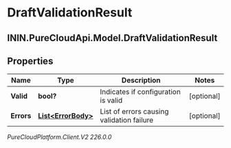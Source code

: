 # DraftValidationResult

## ININ.PureCloudApi.Model.DraftValidationResult

## Properties

|Name | Type | Description | Notes|
|------------ | ------------- | ------------- | -------------|
| **Valid** | **bool?** | Indicates if configuration is valid | [optional] |
| **Errors** | [**List&lt;ErrorBody&gt;**](ErrorBody) | List of errors causing validation failure | [optional] |



_PureCloudPlatform.Client.V2 226.0.0_
